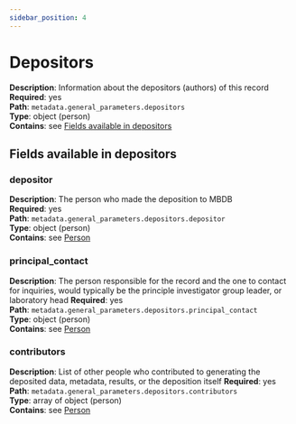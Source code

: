 ```yaml
---
sidebar_position: 4
---
```


# Depositors

**Description**: Information about the depositors (authors) of this record <br/>
**Required**: yes <br/>
**Path**: `metadata.general_parameters.depositors` <br/>
**Type**: object (person) <br/>
**Contains**: see [Fields available in depositors](#fields-available-in-depositors)

## Fields available in depositors

### depositor

**Description**: The person who made the deposition to MBDB <br/>
**Required**: yes <br/>
**Path**: `metadata.general_parameters.depositors.depositor` <br/>
**Type**: object (person) <br/>
**Contains**: see [Person](../reusable_elements/person.md)

### principal_contact 

**Description**: The person responsible for the record and the one to contact for inquiries, would typically be the principle investigator group leader, or laboratory head
**Required**: yes <br/>
**Path**: `metadata.general_parameters.depositors.principal_contact` <br/>
**Type**: object (person) <br/>
**Contains**: see [Person](../reusable_elements/person.md)

### contributors 

**Description**: List of other people who contributed to generating the deposited data, metadata, results, or the deposition itself
**Required**: yes <br/>
**Path**: `metadata.general_parameters.depositors.contributors` <br/>
**Type**: array of object (person) <br/>
**Contains**: see [Person](../reusable_elements/person.md)




